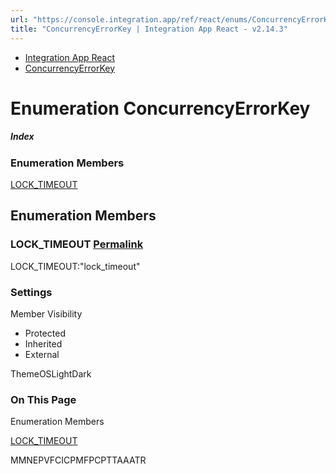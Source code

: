 ```yaml
---
url: "https://console.integration.app/ref/react/enums/ConcurrencyErrorKey.html"
title: "ConcurrencyErrorKey | Integration App React - v2.14.3"
---
```


- [Integration App React](https://console.integration.app/ref/react/index.html)
- [ConcurrencyErrorKey](https://console.integration.app/ref/react/enums/ConcurrencyErrorKey.html)

# Enumeration ConcurrencyErrorKey

##### Index

### Enumeration Members

[LOCK\_TIMEOUT](https://console.integration.app/ref/react/enums/ConcurrencyErrorKey.html#lock_timeout)

## Enumeration Members

### LOCK\_TIMEOUT [Permalink](https://console.integration.app/ref/react/enums/ConcurrencyErrorKey.html\#lock_timeout)

LOCK\_TIMEOUT:"lock\_timeout"

### Settings

Member Visibility

- Protected
- Inherited
- External

ThemeOSLightDark

### On This Page

Enumeration Members

[LOCK\_TIMEOUT](https://console.integration.app/ref/react/enums/ConcurrencyErrorKey.html#lock_timeout)

MMNEPVFCICPMFPCPTTAAATR